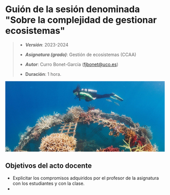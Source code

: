 # Guión de la sesión denominada "Sobre la complejidad de gestionar ecosistemas"


> + **_Versión_**: 2023-2024
>
> +  **_Asignatura (grado)_**: Gestión de ecosistemas (CCAA)
>
> + **_Autor_**: Curro Bonet-García (fjbonet@uco.es)
>
> + **Duración**: 1 hora.

![portada](https://github.com/aprendiendo-cosas/Te_introduccion_gesteco_ccaa/blob/main/imagenes/portada.jpg?raw=true)



## Objetivos del acto docente

+ Explicitar los compromisos adquiridos por el profesor de la asignatura con los estudiantes y con la clase. 
+ 
